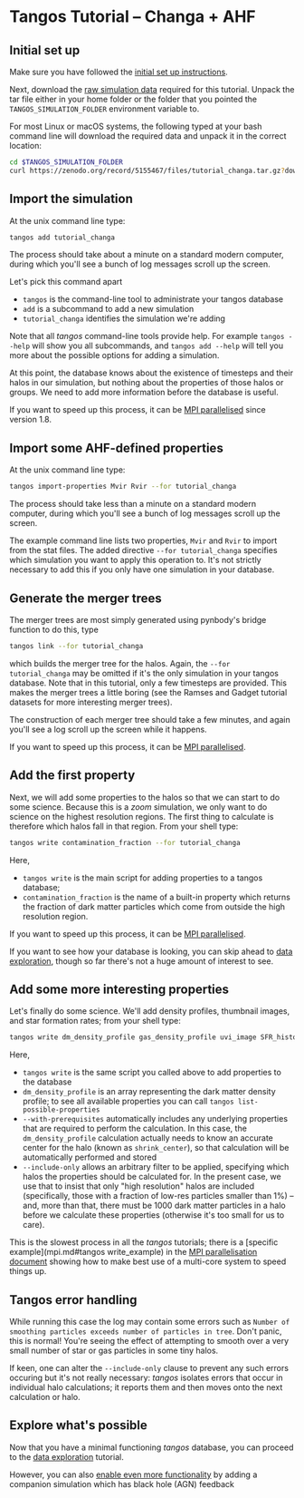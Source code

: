 Tangos Tutorial – Changa + AHF
==============================

Initial set up
--------------

Make sure you have followed the [initial set up instructions](index.md).

Next, download the
[raw simulation data](https://zenodo.org/record/5155467/files/tutorial_changa.tar.gz?download=1) required for this tutorial.
Unpack the tar file either in your home folder or the folder that you pointed the `TANGOS_SIMULATION_FOLDER` environment
variable to.

For most Linux or macOS systems, the following typed at your bash command line will download the required data and
unpack it in the correct location:

```bash
cd $TANGOS_SIMULATION_FOLDER
curl https://zenodo.org/record/5155467/files/tutorial_changa.tar.gz?download=1 | tar -xz
```


Import the simulation
---------------------

At the unix command line type:

```bash
tangos add tutorial_changa
```

The process should take about a minute on a standard modern computer, during which you'll see a bunch of log messages
scroll up the screen.

Let's pick this command apart

  * `tangos` is the command-line tool to administrate your tangos database
  * `add` is a subcommand to add a new simulation
  * `tutorial_changa` identifies the simulation we're adding

Note that all _tangos_ command-line tools provide help. For example `tangos --help` will show you all subcommands, and `tangos add --help` will tell you more about the possible options for adding a simulation.

At this point, the database knows about the existence of timesteps and their halos in our simulation, but nothing about the properties of those halos or groups. We need to add more information before the database is useful.

If you want to speed up this process, it can be [MPI parallelised](mpi.md) since version 1.8.


Import some AHF-defined properties
----------------------------------

At the unix command line type:

```bash
tangos import-properties Mvir Rvir --for tutorial_changa
```

The process should take less than a minute on a standard modern computer, during which you'll see a bunch of log messages scroll up the screen.

The example command line lists two properties, `Mvir` and `Rvir` to import from the stat files. The added directive
`--for tutorial_changa` specifies which simulation you want to apply this operation to. It's not strictly
necessary to add this if you only have one simulation in your database.

Generate the merger trees
-------------------------

The merger trees are most simply generated using pynbody's bridge function to do this, type

```bash
tangos link --for tutorial_changa
```

which builds the merger tree for the halos. Again, the `--for tutorial_changa` may be omitted if it's the
only simulation in your tangos database. Note that in this tutorial, only a few timesteps are provided. This makes the merger
trees a little boring (see the Ramses and Gadget tutorial datasets for more interesting merger trees).

The construction of each merger tree should take a few minutes,  and again you'll see a log scroll up the screen while it happens.

If you want to speed up this process, it can be [MPI parallelised](mpi.md).

Add the first property
----------------------

Next, we will add some properties to the halos so that we can start to do some science. Because this is a _zoom_ simulation,
we only want to do science on the highest resolution regions. The first thing to calculate is therefore which halos fall
in that region. From your shell type:
```bash
tangos write contamination_fraction --for tutorial_changa
```

Here,
 * `tangos write` is the main script for adding properties to a tangos database;
 * `contamination_fraction` is the name of a built-in property which returns the fraction of dark matter particles
   which come from outside the high resolution region.

If you want to speed up this process, it can be [MPI parallelised](mpi.md).

If you want to see how your database is looking, you can skip ahead to [data exploration](#explore-whats-possible),
though so far there's not a huge amount of interest to see.

Add some more interesting properties
------------------------------------

Let's finally do some science. We'll add density profiles, thumbnail images, and star formation rates;
from your shell type:

```bash
tangos write dm_density_profile gas_density_profile uvi_image SFR_histogram --with-prerequisites --include-only="contamination_fraction<0.01" --include-only="NDM()>1000" --for tutorial_changa
```

Here,
 * `tangos write` is the same script you called above to add properties to the database
 * `dm_density_profile` is an array representing the dark matter density profile; to see all available properties
   you can call `tangos list-possible-properties`
 * `--with-prerequisites` automatically includes  any underlying properties that are required to perform the calculation. In this case,
   the `dm_density_profile` calculation actually needs to know an accurate center for the halo (known as `shrink_center`),
   so that calculation will be automatically performed and stored
 * `--include-only` allows an arbitrary filter to be applied, specifying which halos the properties should be calculated
   for. In the present case, we use that to insist that only "high resolution" halos are included (specifically, those
   with a fraction of low-res particles smaller than 1%) – and, more than that, there must be 1000 dark matter particles
   in a halo before we calculate these properties (otherwise it's too small for us to care).


This is the slowest process in all the _tangos_ tutorials; there is a
[specific example](mpi.md#tangos write_example) in the [MPI parallelisation document](mpi.md) showing how to make
best use of a multi-core system to speed things up.

Tangos error handling
---------------------

While running this case the log may contain some errors such as
`Number of smoothing particles exceeds number of particles in tree`. Don't panic, this is normal! You're seeing
the effect of attempting to smooth over a very small number of star or gas particles in some tiny halos.

If keen, one can alter the `--include-only` clause to prevent any such errors occuring but it's not really necessary:
_tangos_ isolates errors that occur in individual halo calculations; it reports them and then moves onto the next
calculation or halo.


Explore what's possible
-----------------------

Now that you have a minimal functioning _tangos_ database, you can proceed to the [data exploration](data_exploration.md)
tutorial.

However, you can also [enable even more functionality](black_holes_and_crossmatching.md) by  adding a companion simulation
which has black hole (AGN) feedback
